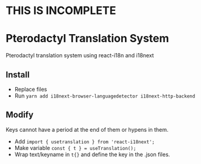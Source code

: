 # THIS IS INCOMPLETE

# Pterodactyl Translation System
 Pterodactyl translation system using react-i18n and i18next

## Install
- Replace files
- Run ```yarn add i18next-browser-languagedetector i18next-http-backend```

## Modify
Keys cannot have a period at the end of them or hypens in them.
- Add ```import { usetranslation } from 'react-i18next';```
- Make variable ```const { t } = useTranslation();```
- Wrap text/keyname in ```t{}``` and define the key in the .json files.
